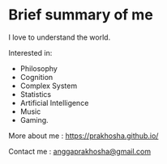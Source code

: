 # Brief summary of me

I love to understand the world. 

Interested in:
- Philosophy
- Cognition
- Complex System
- Statistics
- Artificial Intelligence
- Music
- Gaming.

More about me : https://prakhosha.github.io/

Contact me    : anggaprakhosha@gmail.com

<!--
**prakhosha/prakhosha** is a ✨ _special_ ✨ repository because its `README.md` (this file) appears on your GitHub profile.

Here are some ideas to get you started:

- 🔭 I’m currently working on ...
- 🌱 I’m currently learning ...
- 👯 I’m looking to collaborate on ...
- 🤔 I’m looking for help with ...
- 💬 Ask me about ...
- 📫 How to reach me: ...
- 😄 Pronouns: ...
- ⚡ Fun fact: ...
-->

